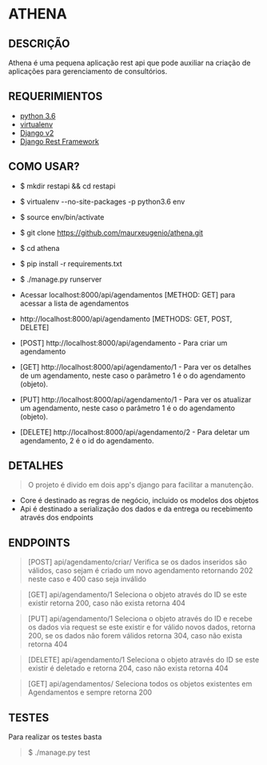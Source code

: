 # **ATHENA**

## DESCRIÇÃO
Athena é uma pequena aplicação rest api que pode auxiliar na criação de aplicações para gerenciamento de consultórios.

## REQUERIMIENTOS
- [python 3.6](https://www.python.org/)
- [virtualenv](https://virtualenv.pypa.io/en/stable/)
- [Django v2](https://www.djangoproject.com/)
- [Django Rest Framework](http://www.django-rest-framework.org/)

## COMO USAR?
- $ mkdir restapi && cd restapi
- $ virtualenv --no-site-packages -p python3.6 env
- $ source env/bin/activate
- $ git clone https://github.com/maurxeugenio/athena.git
- $ cd athena
- $ pip install -r requirements.txt
- $ ./manage.py runserver
- Acessar localhost:8000/api/agendamentos [METHOD: GET] para acessar a lista de agendamentos

- http://localhost:8000/api/agendamento [METHODS: GET, POST, DELETE]
- [POST] http://localhost:8000/api/agendamento - Para criar um agendamento
- [GET]  http://localhost:8000/api/agendamento/1 - Para ver os detalhes de um agendamento, neste caso o parâmetro 1 é o
<id> do agendamento (objeto).
- [PUT]  http://localhost:8000/api/agendamento/1 - Para ver os atualizar um agendamento, neste caso o parâmetro 1 é o
<id> do agendamento (objeto).
- [DELETE] http://localhost:8000/api/agendamento/2 - Para deletar um agendamento, 2 é o id do agendamento.

## DETALHES
> O projeto é divido em dois app's django para facilitar a manutenção.
- Core é destinado as regras de negócio, incluido os modelos dos objetos
- Api é destinado a serialização dos dados e da entrega ou recebimento através dos endpoints

## ENDPOINTS
> [POST] api/agendamento/criar/ Verifica se os dados inseridos são válidos, caso sejam é criado um novo agendamento retornando
202 neste caso e 400 caso seja inválido

> [GET] api/agendamento/1 Seleciona o objeto através do ID se este existir retorna 200, caso não exista retorna 404

> [PUT] api/agendamento/1 Seleciona o objeto através do ID e recebe os dados via request se este existir e for válido novos dados,
retorna 200, se os dados não forem válidos retorna 304, caso não exista retorna 404

> [DELETE] api/agendamento/1 Seleciona o objeto através do ID se este existir é deletado e retorna 204, caso não exista
retorna 404

> [GET] api/agendamentos/ Seleciona todos os objetos existentes em Agendamentos e sempre retorna 200

## TESTES
  Para realizar os testes basta
> $ ./manage.py test

